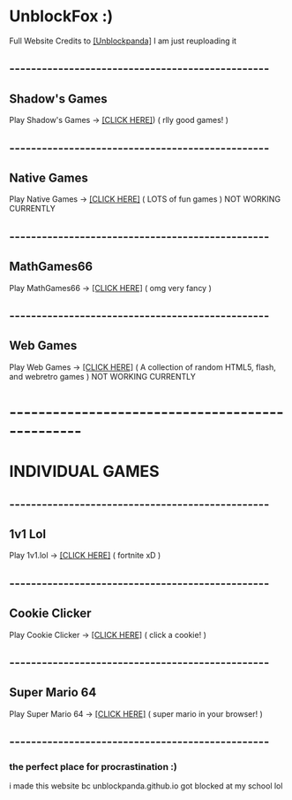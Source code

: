 # UnblockFox :)
Full Website Credits to [[Unblockpanda]](https://github.com/unblockpanda/unblockpanda.github.io) I am just reuploading it
## ------------------------------------------------
## Shadow's Games
Play Shadow's Games -> [[CLICK HERE]](https://shadowgmes.github.io)) ( rlly good games! )
## ------------------------------------------------
## Native Games
Play Native Games -> [[CLICK HERE]](nativegames) ( LOTS of fun games ) NOT WORKING CURRENTLY
## ------------------------------------------------
## MathGames66
Play MathGames66 -> [[CLICK HERE]](https://mathgames66.github.io) ( omg very fancy )
## ------------------------------------------------
## Web Games
Play Web Games -> [[CLICK HERE]](webgames) ( A collection of random HTML5, flash, and webretro games ) NOT WORKING CURRENTLY
# ------------------------------------------------
# INDIVIDUAL GAMES
## ------------------------------------------------
## 1v1 Lol
Play 1v1.lol -> [[CLICK HERE]](1v1lol) ( fortnite xD )
## ------------------------------------------------
## Cookie Clicker
Play Cookie Clicker -> [[CLICK HERE]](cookieclicker) ( click a cookie! )
## ------------------------------------------------
## Super Mario 64
Play Super Mario 64 -> [[CLICK HERE]](sm64) ( super mario in your browser! )
## ------------------------------------------------

### the perfect place for procrastination :)
i made this website bc unblockpanda.github.io got blocked at my school lol
